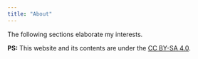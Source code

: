 ```yaml
---
title: "About"
---
```


The following sections elaborate my interests.

**PS:** This website and its contents are under the [CC BY-SA 4.0](https://creativecommons.org/licenses/by-sa/4.0/).